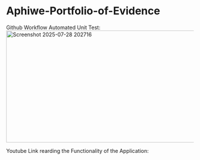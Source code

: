 ﻿# Aphiwe-Portfolio-of-Evidence

Github Workflow Automated Unit Test:
<img width="1466" height="301" alt="Screenshot 2025-07-28 202716" src="https://github.com/user-attachments/assets/5594e947-4019-4d22-8c9c-9c5f40bb3d84" />

Youtube Link rearding the Functionality of the Application:

